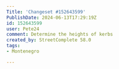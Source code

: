 ```yaml
---
Title: 'Changeset #152643599'
PublishDate: 2024-06-13T17:29:19Z
id: 152643599
user: Pete24
comment: Determine the heights of kerbs
created_by: StreetComplete 58.0
tags:
- Montenegro

---
```

